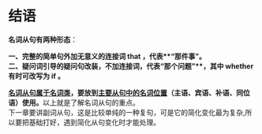 # 结语

<b>名词从句有两种形态</b>：  

<b>一、**完整的简单句**外加无意义的连接词 that ，代表**“那件事”**。  
二、**疑问词引导的疑问句改装**，不加连接词，代表**“那个问题”**，其中 whether 有时可改写为 if 。</b>

<b><u>名词从句属于名词类</u>，要放到<u>主要从句中的名词位置</u>（主语、宾语、补语、同位语）使用。</b>以上就是了解名词从句的重点。  
下一章要讲副词从句，这是比较单纯的一种复句，可是它的简化变化最为复杂,所以要把基础打好，遇到简化从句变化时才能处理。